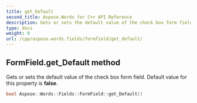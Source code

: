 ```yaml
---
title: get_Default
second_title: Aspose.Words for C++ API Reference
description: Gets or sets the default value of the check box form field. Default value for this property is false. 
type: docs
weight: 0
url: /cpp/aspose.words.fields/formfield/get_default/
---
```

## FormField.get_Default method


Gets or sets the default value of the check box form field. Default value for this property is **false**.

```cpp
bool Aspose::Words::Fields::FormField::get_Default()
```

